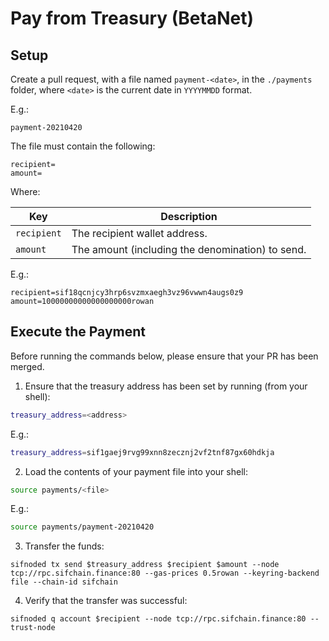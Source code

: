# Pay from Treasury (BetaNet)

## Setup

Create a pull request, with a file named `payment-<date>`, in the `./payments` folder, where `<date>` is the current date in `YYYYMMDD` format.

E.g.:

`payment-20210420`

The file must contain the following:

```
recipient=
amount=
```

Where:

|Key|Description|
|---|-----------|
|`recipient`| The recipient wallet address. |
|`amount`| The amount (including the denomination) to send. |

E.g.:

```.env
recipient=sif18qcnjcy3hrp6svzmxaegh3vz96vwwn4augs0z9
amount=10000000000000000000rowan
```

## Execute the Payment

Before running the commands below, please ensure that your PR has been merged.

1. Ensure that the treasury address has been set by running (from your shell):

```bash
treasury_address=<address>
```

E.g.:

```bash
treasury_address=sif1gaej9rvg99xnn8zecznj2vf2tnf87gx60hdkja
```

2. Load the contents of your payment file into your shell:

```bash
source payments/<file>
```

E.g.:

```bash
source payments/payment-20210420
```

3. Transfer the funds:

```
sifnoded tx send $treasury_address $recipient $amount --node tcp://rpc.sifchain.finance:80 --gas-prices 0.5rowan --keyring-backend file --chain-id sifchain
```

4. Verify that the transfer was successful:

```
sifnoded q account $recipient --node tcp://rpc.sifchain.finance:80 --trust-node
```
